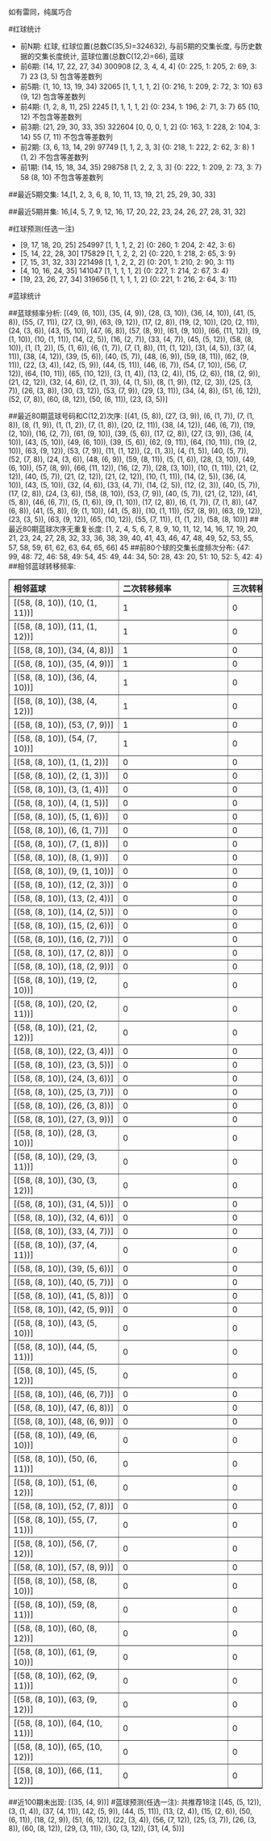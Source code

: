 <!-- 
.. title: 大乐透10112期(2010-09-25)数据分析报告
.. slug: dlott-10112-2010-09-25-report
.. date: 2010-09-26 08:00:00 UTC+08:00
.. tags: Lottery
.. link: 
.. description: 
.. type: text
-->

如有雷同，纯属巧合

<!-- TEASER_END-->

#红球统计

- 前N期: 红球, 红球位置(总数C(35,5)=324632), 与前5期的交集长度, 与历史数据的交集长度统计, 蓝球位置(总数C(12,2)=66), 蓝球
- 前6期: (14, 17, 22, 27, 34) 300908 [2, 3, 4, 4, 4] {0: 225, 1: 205, 2: 69, 3: 7} 23 (3, 5) 包含等差数列
- 前5期: (1, 10, 13, 19, 34) 32065 [1, 1, 1, 1, 2] {0: 216, 1: 209, 2: 72, 3: 10} 63 (9, 12) 包含等差数列
- 前4期: (1, 2, 8, 11, 25) 2245 [1, 1, 1, 1, 2] {0: 234, 1: 196, 2: 71, 3: 7} 65 (10, 12) 不包含等差数列
- 前3期: (21, 29, 30, 33, 35) 322604 [0, 0, 0, 1, 2] {0: 163, 1: 228, 2: 104, 3: 14} 55 (7, 11) 不包含等差数列
- 前2期: (3, 6, 13, 14, 29) 97749 [1, 1, 2, 3, 3] {0: 218, 1: 222, 2: 62, 3: 8} 1 (1, 2) 不包含等差数列
- 前1期: (14, 15, 18, 34, 35) 298758 [1, 2, 2, 3, 3] {0: 222, 1: 209, 2: 73, 3: 7} 58 (8, 10) 不包含等差数列

##最近5期交集:
14,[1, 2, 3, 6, 8, 10, 11, 13, 19, 21, 25, 29, 30, 33]

##最近5期并集:
16,[4, 5, 7, 9, 12, 16, 17, 20, 22, 23, 24, 26, 27, 28, 31, 32]

#红球预测(任选一注)

- [9, 17, 18, 20, 25] 254997 [1, 1, 1, 2, 2] {0: 260, 1: 204, 2: 42, 3: 6}
- [5, 14, 22, 28, 30] 175829 [1, 1, 2, 2, 2] {0: 220, 1: 218, 2: 65, 3: 9}
- [7, 15, 31, 32, 33] 221498 [1, 1, 2, 2, 2] {0: 201, 1: 210, 2: 90, 3: 11}
- [4, 10, 16, 24, 35] 141047 [1, 1, 1, 1, 2] {0: 227, 1: 214, 2: 67, 3: 4}
- [19, 23, 26, 27, 34] 319656 [1, 1, 1, 1, 2] {0: 221, 1: 216, 2: 64, 3: 11}

#蓝球统计

##蓝球频率分析:
[(49, (6, 10)), (35, (4, 9)), (28, (3, 10)), (36, (4, 10)), (41, (5, 8)), (55, (7, 11)), (27, (3, 9)), (63, (9, 12)), (17, (2, 8)), (19, (2, 10)), (20, (2, 11)), (24, (3, 6)), (43, (5, 10)), (47, (6, 8)), (57, (8, 9)), (61, (9, 10)), (66, (11, 12)), (9, (1, 10)), (10, (1, 11)), (14, (2, 5)), (16, (2, 7)), (33, (4, 7)), (45, (5, 12)), (58, (8, 10)), (1, (1, 2)), (5, (1, 6)), (6, (1, 7)), (7, (1, 8)), (11, (1, 12)), (31, (4, 5)), (37, (4, 11)), (38, (4, 12)), (39, (5, 6)), (40, (5, 7)), (48, (6, 9)), (59, (8, 11)), (62, (9, 11)), (22, (3, 4)), (42, (5, 9)), (44, (5, 11)), (46, (6, 7)), (54, (7, 10)), (56, (7, 12)), (64, (10, 11)), (65, (10, 12)), (3, (1, 4)), (13, (2, 4)), (15, (2, 6)), (18, (2, 9)), (21, (2, 12)), (32, (4, 6)), (2, (1, 3)), (4, (1, 5)), (8, (1, 9)), (12, (2, 3)), (25, (3, 7)), (26, (3, 8)), (30, (3, 12)), (53, (7, 9)), (29, (3, 11)), (34, (4, 8)), (51, (6, 12)), (52, (7, 8)), (60, (8, 12)), (50, (6, 11)), (23, (3, 5))]

##最近80期蓝球号码和C(12,2)次序:
[(41, (5, 8)), (27, (3, 9)), (6, (1, 7)), (7, (1, 8)), (8, (1, 9)), (1, (1, 2)), (7, (1, 8)), (20, (2, 11)), (38, (4, 12)), (46, (6, 7)), (19, (2, 10)), (16, (2, 7)), (61, (9, 10)), (39, (5, 6)), (17, (2, 8)), (27, (3, 9)), (36, (4, 10)), (43, (5, 10)), (49, (6, 10)), (39, (5, 6)), (62, (9, 11)), (64, (10, 11)), (19, (2, 10)), (63, (9, 12)), (53, (7, 9)), (11, (1, 12)), (2, (1, 3)), (4, (1, 5)), (40, (5, 7)), (52, (7, 8)), (24, (3, 6)), (48, (6, 9)), (59, (8, 11)), (5, (1, 6)), (28, (3, 10)), (49, (6, 10)), (57, (8, 9)), (66, (11, 12)), (16, (2, 7)), (28, (3, 10)), (10, (1, 11)), (21, (2, 12)), (40, (5, 7)), (21, (2, 12)), (21, (2, 12)), (10, (1, 11)), (14, (2, 5)), (36, (4, 10)), (43, (5, 10)), (32, (4, 6)), (33, (4, 7)), (14, (2, 5)), (12, (2, 3)), (40, (5, 7)), (17, (2, 8)), (24, (3, 6)), (58, (8, 10)), (53, (7, 9)), (40, (5, 7)), (21, (2, 12)), (41, (5, 8)), (46, (6, 7)), (5, (1, 6)), (9, (1, 10)), (17, (2, 8)), (6, (1, 7)), (7, (1, 8)), (47, (6, 8)), (41, (5, 8)), (9, (1, 10)), (41, (5, 8)), (10, (1, 11)), (57, (8, 9)), (63, (9, 12)), (23, (3, 5)), (63, (9, 12)), (65, (10, 12)), (55, (7, 11)), (1, (1, 2)), (58, (8, 10))]
##最近80期蓝球次序无重复长度:
[1, 2, 4, 5, 6, 7, 8, 9, 10, 11, 12, 14, 16, 17, 19, 20, 21, 23, 24, 27, 28, 32, 33, 36, 38, 39, 40, 41, 43, 46, 47, 48, 49, 52, 53, 55, 57, 58, 59, 61, 62, 63, 64, 65, 66] 45
##前80个球的交集长度频次分布:
{47: 99, 48: 72, 46: 58, 49: 54, 45: 49, 44: 34, 50: 28, 43: 20, 51: 10, 52: 5, 42: 4}
##相邻蓝球转移频率:
<table border="1" class="table table-striped dataframe">
  <thead>
    <tr style="text-align: left;">
      <th style="min-width: 200px;">相邻蓝球</th>
      <th style="min-width: 200px;">二次转移频率</th>
      <th style="min-width: 200px;">三次转移频率</th>
    </tr>
  </thead>
  <tbody>
    <tr>
      <td>  [(58, (8, 10)), (10, (1, 11))]</td>
      <td> 1</td>
      <td> 0</td>
    </tr>
    <tr>
      <td>  [(58, (8, 10)), (11, (1, 12))]</td>
      <td> 1</td>
      <td> 0</td>
    </tr>
    <tr>
      <td>   [(58, (8, 10)), (34, (4, 8))]</td>
      <td> 1</td>
      <td> 0</td>
    </tr>
    <tr>
      <td>   [(58, (8, 10)), (35, (4, 9))]</td>
      <td> 1</td>
      <td> 0</td>
    </tr>
    <tr>
      <td>  [(58, (8, 10)), (36, (4, 10))]</td>
      <td> 1</td>
      <td> 0</td>
    </tr>
    <tr>
      <td>  [(58, (8, 10)), (38, (4, 12))]</td>
      <td> 1</td>
      <td> 0</td>
    </tr>
    <tr>
      <td>   [(58, (8, 10)), (53, (7, 9))]</td>
      <td> 1</td>
      <td> 0</td>
    </tr>
    <tr>
      <td>  [(58, (8, 10)), (54, (7, 10))]</td>
      <td> 1</td>
      <td> 0</td>
    </tr>
    <tr>
      <td>    [(58, (8, 10)), (1, (1, 2))]</td>
      <td> 0</td>
      <td> 0</td>
    </tr>
    <tr>
      <td>    [(58, (8, 10)), (2, (1, 3))]</td>
      <td> 0</td>
      <td> 0</td>
    </tr>
    <tr>
      <td>    [(58, (8, 10)), (3, (1, 4))]</td>
      <td> 0</td>
      <td> 0</td>
    </tr>
    <tr>
      <td>    [(58, (8, 10)), (4, (1, 5))]</td>
      <td> 0</td>
      <td> 0</td>
    </tr>
    <tr>
      <td>    [(58, (8, 10)), (5, (1, 6))]</td>
      <td> 0</td>
      <td> 0</td>
    </tr>
    <tr>
      <td>    [(58, (8, 10)), (6, (1, 7))]</td>
      <td> 0</td>
      <td> 0</td>
    </tr>
    <tr>
      <td>    [(58, (8, 10)), (7, (1, 8))]</td>
      <td> 0</td>
      <td> 0</td>
    </tr>
    <tr>
      <td>    [(58, (8, 10)), (8, (1, 9))]</td>
      <td> 0</td>
      <td> 0</td>
    </tr>
    <tr>
      <td>   [(58, (8, 10)), (9, (1, 10))]</td>
      <td> 0</td>
      <td> 0</td>
    </tr>
    <tr>
      <td>   [(58, (8, 10)), (12, (2, 3))]</td>
      <td> 0</td>
      <td> 0</td>
    </tr>
    <tr>
      <td>   [(58, (8, 10)), (13, (2, 4))]</td>
      <td> 0</td>
      <td> 0</td>
    </tr>
    <tr>
      <td>   [(58, (8, 10)), (14, (2, 5))]</td>
      <td> 0</td>
      <td> 0</td>
    </tr>
    <tr>
      <td>   [(58, (8, 10)), (15, (2, 6))]</td>
      <td> 0</td>
      <td> 0</td>
    </tr>
    <tr>
      <td>   [(58, (8, 10)), (16, (2, 7))]</td>
      <td> 0</td>
      <td> 0</td>
    </tr>
    <tr>
      <td>   [(58, (8, 10)), (17, (2, 8))]</td>
      <td> 0</td>
      <td> 0</td>
    </tr>
    <tr>
      <td>   [(58, (8, 10)), (18, (2, 9))]</td>
      <td> 0</td>
      <td> 0</td>
    </tr>
    <tr>
      <td>  [(58, (8, 10)), (19, (2, 10))]</td>
      <td> 0</td>
      <td> 0</td>
    </tr>
    <tr>
      <td>  [(58, (8, 10)), (20, (2, 11))]</td>
      <td> 0</td>
      <td> 0</td>
    </tr>
    <tr>
      <td>  [(58, (8, 10)), (21, (2, 12))]</td>
      <td> 0</td>
      <td> 0</td>
    </tr>
    <tr>
      <td>   [(58, (8, 10)), (22, (3, 4))]</td>
      <td> 0</td>
      <td> 0</td>
    </tr>
    <tr>
      <td>   [(58, (8, 10)), (23, (3, 5))]</td>
      <td> 0</td>
      <td> 0</td>
    </tr>
    <tr>
      <td>   [(58, (8, 10)), (24, (3, 6))]</td>
      <td> 0</td>
      <td> 0</td>
    </tr>
    <tr>
      <td>   [(58, (8, 10)), (25, (3, 7))]</td>
      <td> 0</td>
      <td> 0</td>
    </tr>
    <tr>
      <td>   [(58, (8, 10)), (26, (3, 8))]</td>
      <td> 0</td>
      <td> 0</td>
    </tr>
    <tr>
      <td>   [(58, (8, 10)), (27, (3, 9))]</td>
      <td> 0</td>
      <td> 0</td>
    </tr>
    <tr>
      <td>  [(58, (8, 10)), (28, (3, 10))]</td>
      <td> 0</td>
      <td> 0</td>
    </tr>
    <tr>
      <td>  [(58, (8, 10)), (29, (3, 11))]</td>
      <td> 0</td>
      <td> 0</td>
    </tr>
    <tr>
      <td>  [(58, (8, 10)), (30, (3, 12))]</td>
      <td> 0</td>
      <td> 0</td>
    </tr>
    <tr>
      <td>   [(58, (8, 10)), (31, (4, 5))]</td>
      <td> 0</td>
      <td> 0</td>
    </tr>
    <tr>
      <td>   [(58, (8, 10)), (32, (4, 6))]</td>
      <td> 0</td>
      <td> 0</td>
    </tr>
    <tr>
      <td>   [(58, (8, 10)), (33, (4, 7))]</td>
      <td> 0</td>
      <td> 0</td>
    </tr>
    <tr>
      <td>  [(58, (8, 10)), (37, (4, 11))]</td>
      <td> 0</td>
      <td> 0</td>
    </tr>
    <tr>
      <td>   [(58, (8, 10)), (39, (5, 6))]</td>
      <td> 0</td>
      <td> 0</td>
    </tr>
    <tr>
      <td>   [(58, (8, 10)), (40, (5, 7))]</td>
      <td> 0</td>
      <td> 0</td>
    </tr>
    <tr>
      <td>   [(58, (8, 10)), (41, (5, 8))]</td>
      <td> 0</td>
      <td> 0</td>
    </tr>
    <tr>
      <td>   [(58, (8, 10)), (42, (5, 9))]</td>
      <td> 0</td>
      <td> 0</td>
    </tr>
    <tr>
      <td>  [(58, (8, 10)), (43, (5, 10))]</td>
      <td> 0</td>
      <td> 0</td>
    </tr>
    <tr>
      <td>  [(58, (8, 10)), (44, (5, 11))]</td>
      <td> 0</td>
      <td> 0</td>
    </tr>
    <tr>
      <td>  [(58, (8, 10)), (45, (5, 12))]</td>
      <td> 0</td>
      <td> 0</td>
    </tr>
    <tr>
      <td>   [(58, (8, 10)), (46, (6, 7))]</td>
      <td> 0</td>
      <td> 0</td>
    </tr>
    <tr>
      <td>   [(58, (8, 10)), (47, (6, 8))]</td>
      <td> 0</td>
      <td> 0</td>
    </tr>
    <tr>
      <td>   [(58, (8, 10)), (48, (6, 9))]</td>
      <td> 0</td>
      <td> 0</td>
    </tr>
    <tr>
      <td>  [(58, (8, 10)), (49, (6, 10))]</td>
      <td> 0</td>
      <td> 0</td>
    </tr>
    <tr>
      <td>  [(58, (8, 10)), (50, (6, 11))]</td>
      <td> 0</td>
      <td> 0</td>
    </tr>
    <tr>
      <td>  [(58, (8, 10)), (51, (6, 12))]</td>
      <td> 0</td>
      <td> 0</td>
    </tr>
    <tr>
      <td>   [(58, (8, 10)), (52, (7, 8))]</td>
      <td> 0</td>
      <td> 0</td>
    </tr>
    <tr>
      <td>  [(58, (8, 10)), (55, (7, 11))]</td>
      <td> 0</td>
      <td> 0</td>
    </tr>
    <tr>
      <td>  [(58, (8, 10)), (56, (7, 12))]</td>
      <td> 0</td>
      <td> 0</td>
    </tr>
    <tr>
      <td>   [(58, (8, 10)), (57, (8, 9))]</td>
      <td> 0</td>
      <td> 0</td>
    </tr>
    <tr>
      <td>  [(58, (8, 10)), (58, (8, 10))]</td>
      <td> 0</td>
      <td> 0</td>
    </tr>
    <tr>
      <td>  [(58, (8, 10)), (59, (8, 11))]</td>
      <td> 0</td>
      <td> 0</td>
    </tr>
    <tr>
      <td>  [(58, (8, 10)), (60, (8, 12))]</td>
      <td> 0</td>
      <td> 0</td>
    </tr>
    <tr>
      <td>  [(58, (8, 10)), (61, (9, 10))]</td>
      <td> 0</td>
      <td> 0</td>
    </tr>
    <tr>
      <td>  [(58, (8, 10)), (62, (9, 11))]</td>
      <td> 0</td>
      <td> 0</td>
    </tr>
    <tr>
      <td>  [(58, (8, 10)), (63, (9, 12))]</td>
      <td> 0</td>
      <td> 0</td>
    </tr>
    <tr>
      <td> [(58, (8, 10)), (64, (10, 11))]</td>
      <td> 0</td>
      <td> 0</td>
    </tr>
    <tr>
      <td> [(58, (8, 10)), (65, (10, 12))]</td>
      <td> 0</td>
      <td> 0</td>
    </tr>
    <tr>
      <td> [(58, (8, 10)), (66, (11, 12))]</td>
      <td> 0</td>
      <td> 0</td>
    </tr>
  </tbody>
</table>
##近100期未出现:
[(35, (4, 9))]
#蓝球预测(任选一注):
共推荐18注
[(45, (5, 12)), (3, (1, 4)), (37, (4, 11)), (42, (5, 9)), (44, (5, 11)), (13, (2, 4)), (15, (2, 6)), (50, (6, 11)), (18, (2, 9)), (51, (6, 12)), (22, (3, 4)), (56, (7, 12)), (25, (3, 7)), (26, (3, 8)), (60, (8, 12)), (29, (3, 11)), (30, (3, 12)), (31, (4, 5))]

